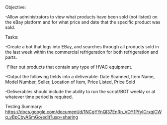 Objective: 

-Allow administrators to view what products have been sold (not listed) on the eBay platform and for what price and date that the specific product was sold.

Tasks:

-Create a bot that logs into EBay, and searches through all products sold in the last week within the commercial refrigeration for both refrigeration and parts. 

-Filter out products that contain any type of HVAC equipment.

-Output the following fields into a deliverable: Date Scanned, Item Name, Model Number, Seller, Location of Item, Price Listed, Price Sold

-Deliverables should include the ability to run the script/BOT weekly or at whatever time period is required.

Testing Summary: https://docs.google.com/document/d/1NCqYYnQl37EnRn_VOY1PfyICrxqjCWq_vBpCbyASmGo/edit?usp=sharing
